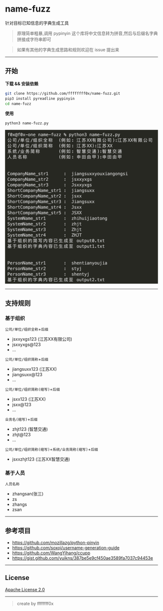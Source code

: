 # name-fuzz

针对目标已知信息的字典生成工具

> 原理简单粗暴,调用 pypinyin 这个库将中文信息转为拼音,然后与后缀名字典拼接成字符串即可

> 如果有其他的字典生成思路和规则欢迎在 issue 提出来

---

## 开始

**下载 && 安装依赖**
```bash
git clone https://github.com/ffffffff0x/name-fuzz.git
pip3 install pyreadline pypinyin
cd name-fuzz
```

**使用**
```bash
python3 name-fuzz.py
```

![](./assets/img/1.png)

---

## 支持规则

### 基于组织

`公司/单位/组织全称`+`后缀`
- jsxxyxgs123 (江苏XX有限公司)
- jsxxyxgs@123
- ...

`公司/单位/组织简称`+`后缀`
- jiangsuxx123 (江苏XX)
- jiangsuxx@123
- ...

`公司/单位/组织简称(缩写)`+`后缀`
- jsxx123 (江苏XX)
- jsxx@123
- ...

`业务名(缩写)`+`后缀`
- zhjt123 (智慧交通)
- zhjt@123
- ...

`公司/单位/组织简称(缩写)`+`系统/业务简称(缩写)`+`后缀`
- jsxxzhjt123 (江苏XX智慧交通)

### 基于人员

`人员名称`
- zhangsan(张三)
- zs
- zhangs
- zsan

---

## 参考项目

- https://github.com/mozillazg/python-pinyin
- https://github.com/soxoj/username-generation-guide
- https://github.com/WangYihang/ccupp
- https://gist.github.com/yuikns/387be5e9cf450ae3589fa7037c94453e

---

## License

[Apache License 2.0](https://github.com/ffffffff0x/name-fuzz/blob/main/LICENSE)

---

> create by ffffffff0x
